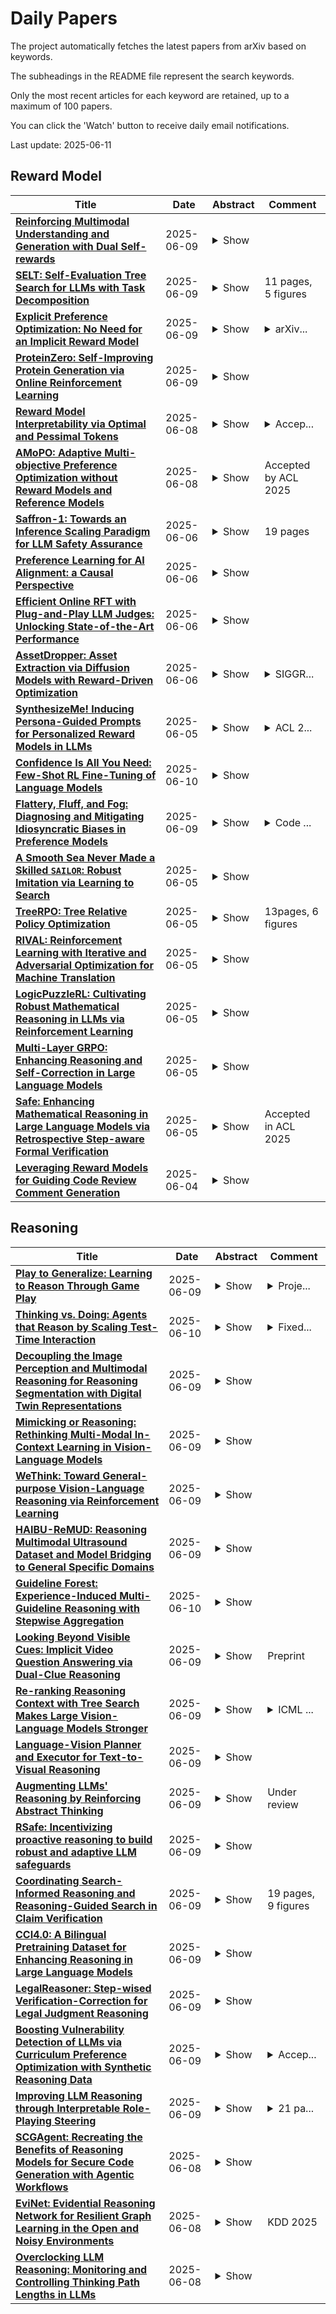 # Daily Papers
The project automatically fetches the latest papers from arXiv based on keywords.

The subheadings in the README file represent the search keywords.

Only the most recent articles for each keyword are retained, up to a maximum of 100 papers.

You can click the 'Watch' button to receive daily email notifications.

Last update: 2025-06-11

## Reward Model
| **Title** | **Date** | **Abstract** | **Comment** |
| --- | --- | --- | --- |
| **[Reinforcing Multimodal Understanding and Generation with Dual Self-rewards](http://arxiv.org/abs/2506.07963v1)** | 2025-06-09 | <details><summary>Show</summary><p>Building upon large language models (LLMs), recent large multimodal models (LMMs) unify cross-model understanding and generation into a single framework. However, LMMs still struggle to achieve accurate image-text alignment, prone to generating text responses contradicting the visual input or failing to follow the text-to-image prompts. Current solutions require external supervision (e.g., human feedback or reward models) and only address unidirectional tasks-either understanding or generation. In this work, based on the observation that understanding and generation are inverse dual tasks, we introduce a self-supervised dual reward mechanism to reinforce the understanding and generation capabilities of LMMs. Specifically, we sample multiple outputs for a given input in one task domain, then reverse the input-output pairs to compute the dual likelihood of the model as self-rewards for optimization. Extensive experimental results on visual understanding and generation benchmarks demonstrate that our method can effectively enhance the performance of the model without any external supervision, especially achieving remarkable improvements in text-to-image tasks.</p></details> |  |
| **[SELT: Self-Evaluation Tree Search for LLMs with Task Decomposition](http://arxiv.org/abs/2506.07557v1)** | 2025-06-09 | <details><summary>Show</summary><p>While Large Language Models (LLMs) have achieved remarkable success in a wide range of applications, their performance often degrades in complex reasoning tasks. In this work, we introduce SELT (Self-Evaluation LLM Tree Search), a novel framework that leverages a modified Monte Carlo Tree Search (MCTS) to enhance LLM reasoning without relying on external reward models. By redefining the Upper Confidence Bound scoring to align with intrinsic self-evaluation capabilities of LLMs and decomposing the inference process into atomic subtasks augmented with semantic clustering at each node, SELT effectively balances exploration and exploitation, reduces redundant reasoning paths, and mitigates hallucination. We validate our approach on challenging benchmarks, including the knowledge-based MMLU and the Tool Learning dataset Seal-Tools, where SELT achieves significant improvements in answer accuracy and reasoning robustness compared to baseline methods. Notably, our framework operates without task-specific fine-tuning, demonstrating strong generalizability across diverse reasoning tasks. Relevant results and code are available at https://github.com/fairyshine/SELT .</p></details> | 11 pages, 5 figures |
| **[Explicit Preference Optimization: No Need for an Implicit Reward Model](http://arxiv.org/abs/2506.07492v1)** | 2025-06-09 | <details><summary>Show</summary><p>The generated responses of large language models (LLMs) are often fine-tuned to human preferences through a process called reinforcement learning from human feedback (RLHF). As RLHF relies on a challenging training sequence, whereby a separate reward model is independently learned and then later applied to LLM policy updates, ongoing research effort has targeted more straightforward alternatives. In this regard, direct preference optimization (DPO) and its many offshoots circumvent the need for a separate reward training step. Instead, through the judicious use of a reparameterization trick that induces an \textit{implicit} reward, DPO and related methods consolidate learning to the minimization of a single loss function. And yet despite demonstrable success in some real-world settings, we prove that DPO-based objectives are nonetheless subject to sub-optimal regularization and counter-intuitive interpolation behaviors, underappreciated artifacts of the reparameterizations upon which they are based. To this end, we introduce an \textit{explicit} preference optimization framework termed EXPO that requires no analogous reparameterization to achieve an implicit reward. Quite differently, we merely posit intuitively-appealing regularization factors from scratch that transparently avoid the potential pitfalls of key DPO variants, provably satisfying regularization desiderata that prior methods do not. Empirical results serve to corroborate our analyses and showcase the efficacy of EXPO.</p></details> | <details><summary>arXiv...</summary><p>arXiv admin note: substantial text overlap with arXiv:2407.09072</p></details> |
| **[ProteinZero: Self-Improving Protein Generation via Online Reinforcement Learning](http://arxiv.org/abs/2506.07459v1)** | 2025-06-09 | <details><summary>Show</summary><p>Protein generative models have shown remarkable promise in protein design but still face limitations in success rate, due to the scarcity of high-quality protein datasets for supervised pretraining. We present ProteinZero, a novel framework that enables scalable, automated, and continuous self-improvement of the inverse folding model through online reinforcement learning. To achieve computationally tractable online feedback, we introduce efficient proxy reward models based on ESM-fold and a novel rapid ddG predictor that significantly accelerates evaluation speed. ProteinZero employs a general RL framework balancing multi-reward maximization, KL-divergence from a reference model, and a novel protein-embedding level diversity regularization that prevents mode collapse while promoting higher sequence diversity. Through extensive experiments, we demonstrate that ProteinZero substantially outperforms existing methods across every key metric in protein design, achieving significant improvements in structural accuracy, designability, thermodynamic stability, and sequence diversity. Most impressively, ProteinZero reduces design failure rates by approximately 36% - 48% compared to widely-used methods like ProteinMPNN, ESM-IF and InstructPLM, consistently achieving success rates exceeding 90% across diverse and complex protein folds. Notably, the entire RL run on CATH-4.3 can be done with a single 8 X GPU node in under 3 days, including reward computation. Our work establishes a new paradigm for protein design where models evolve continuously from their own generated outputs, opening new possibilities for exploring the vast protein design space.</p></details> |  |
| **[Reward Model Interpretability via Optimal and Pessimal Tokens](http://arxiv.org/abs/2506.07326v1)** | 2025-06-08 | <details><summary>Show</summary><p>Reward modeling has emerged as a crucial component in aligning large language models with human values. Significant attention has focused on using reward models as a means for fine-tuning generative models. However, the reward models themselves -- which directly encode human value judgments by turning prompt-response pairs into scalar rewards -- remain relatively understudied. We present a novel approach to reward model interpretability through exhaustive analysis of their responses across their entire vocabulary space. By examining how different reward models score every possible single-token response to value-laden prompts, we uncover several striking findings: (i) substantial heterogeneity between models trained on similar objectives, (ii) systematic asymmetries in how models encode high- vs low-scoring tokens, (iii) significant sensitivity to prompt framing that mirrors human cognitive biases, and (iv) overvaluation of more frequent tokens. We demonstrate these effects across ten recent open-source reward models of varying parameter counts and architectures. Our results challenge assumptions about the interchangeability of reward models, as well as their suitability as proxies of complex and context-dependent human values. We find that these models can encode concerning biases toward certain identity groups, which may emerge as unintended consequences of harmlessness training -- distortions that risk propagating through the downstream large language models now deployed to millions.</p></details> | <details><summary>Accep...</summary><p>Accepted for publication in Proceedings of the 2025 ACM Conference on Fairness, Accountability, and Transparency (FAccT '25), to appear June 2025</p></details> |
| **[AMoPO: Adaptive Multi-objective Preference Optimization without Reward Models and Reference Models](http://arxiv.org/abs/2506.07165v1)** | 2025-06-08 | <details><summary>Show</summary><p>Existing multi-objective preference alignment methods for large language models (LLMs) face limitations: (1) the inability to effectively balance various preference dimensions, and (2) reliance on auxiliary reward/reference models introduces computational complexity. To address these challenges, we propose Adaptive Multi-objective Preference Optimization (AMoPO), a novel framework that achieves dynamic balance across preference dimensions. By introducing the multi-objective optimization paradigm to use the dimension-aware generation metrics as implicit rewards, AMoPO aligns LLMs with diverse preferences without additional reward models or reference models. We introduce an adaptive weight assignment mechanism that models the generation space as a Gaussian distribution, allowing dynamic prioritization of preference dimensions. Empirical results demonstrate that AMoPO outperforms state-of-the-art baselines by 28.5%, and the experiments on 7B, 14B, and 32B models reveal the scaling ability of AMoPO. Moreover, additional analysis of multiple dimensions verifies its adaptability and effectiveness. These findings validate AMoPO's capability to achieve dimension-aware preference alignment, highlighting its superiority. Our codes and datasets are available at https://github.com/Javkonline/AMoPO.</p></details> | Accepted by ACL 2025 |
| **[Saffron-1: Towards an Inference Scaling Paradigm for LLM Safety Assurance](http://arxiv.org/abs/2506.06444v1)** | 2025-06-06 | <details><summary>Show</summary><p>Existing safety assurance research has primarily focused on training-phase alignment to instill safe behaviors into LLMs. However, recent studies have exposed these methods' susceptibility to diverse jailbreak attacks. Concurrently, inference scaling has significantly advanced LLM reasoning capabilities but remains unexplored in the context of safety assurance. Addressing this gap, our work pioneers inference scaling for robust and effective LLM safety against emerging threats. We reveal that conventional inference scaling techniques, despite their success in reasoning tasks, perform poorly in safety contexts, even falling short of basic approaches like Best-of-N Sampling. We attribute this inefficiency to a newly identified challenge, the exploration--efficiency dilemma, arising from the high computational overhead associated with frequent process reward model (PRM) evaluations. To overcome this dilemma, we propose SAFFRON, a novel inference scaling paradigm tailored explicitly for safety assurance. Central to our approach is the introduction of a multifurcation reward model (MRM) that significantly reduces the required number of reward model evaluations. To operationalize this paradigm, we further propose: (i) a partial supervision training objective for MRM, (ii) a conservative exploration constraint to prevent out-of-distribution explorations, and (iii) a Trie-based key--value caching strategy that facilitates cache sharing across sequences during tree search. Extensive experiments validate the effectiveness of our method. Additionally, we publicly release our trained multifurcation reward model (Saffron-1) and the accompanying token-level safety reward dataset (Safety4M) to accelerate future research in LLM safety. Our code, model, and data are publicly available at https://github.com/q-rz/saffron , and our project homepage is at https://q-rz.github.io/p/saffron .</p></details> | 19 pages |
| **[Preference Learning for AI Alignment: a Causal Perspective](http://arxiv.org/abs/2506.05967v1)** | 2025-06-06 | <details><summary>Show</summary><p>Reward modelling from preference data is a crucial step in aligning large language models (LLMs) with human values, requiring robust generalisation to novel prompt-response pairs. In this work, we propose to frame this problem in a causal paradigm, providing the rich toolbox of causality to identify the persistent challenges, such as causal misidentification, preference heterogeneity, and confounding due to user-specific factors. Inheriting from the literature of causal inference, we identify key assumptions necessary for reliable generalisation and contrast them with common data collection practices. We illustrate failure modes of naive reward models and demonstrate how causally-inspired approaches can improve model robustness. Finally, we outline desiderata for future research and practices, advocating targeted interventions to address inherent limitations of observational data.</p></details> |  |
| **[Efficient Online RFT with Plug-and-Play LLM Judges: Unlocking State-of-the-Art Performance](http://arxiv.org/abs/2506.05748v1)** | 2025-06-06 | <details><summary>Show</summary><p>Reward-model training is the cost bottleneck in modern Reinforcement Learning Human Feedback (RLHF) pipelines, often requiring tens of billions of parameters and an offline preference-tuning phase. In the proposed method, a frozen, instruction-tuned 7B LLM is augmented with only a one line JSON rubric and a rank-16 LoRA adapter (affecting just 0.8% of the model's parameters), enabling it to serve as a complete substitute for the previously used heavyweight evaluation models. The plug-and-play judge achieves 96.2% accuracy on RewardBench, outperforming specialized reward networks ranging from 27B to 70B parameters. Additionally, it allows a 7B actor to outperform the top 70B DPO baseline, which scores 61.8%, by achieving 92% exact match accuracy on GSM-8K utilizing online PPO. Thorough ablations indicate that (i) six in context demonstrations deliver the majority of the zero-to-few-shot improvements (+2pp), and (ii) the LoRA effectively addresses the remaining disparity, particularly in the safety and adversarial Chat-Hard segments. The proposed model introduces HH-Rationales, a subset of 10,000 pairs from Anthropic HH-RLHF, to examine interpretability, accompanied by human generated justifications. GPT-4 scoring indicates that our LoRA judge attains approximately = 9/10 in similarity to human explanations, while zero-shot judges score around =5/10. These results indicate that the combination of prompt engineering and tiny LoRA produces a cost effective, transparent, and easily adjustable reward function, removing the offline phase while achieving new state-of-the-art outcomes for both static evaluation and online RLHF.</p></details> |  |
| **[AssetDropper: Asset Extraction via Diffusion Models with Reward-Driven Optimization](http://arxiv.org/abs/2506.07738v1)** | 2025-06-06 | <details><summary>Show</summary><p>Recent research on generative models has primarily focused on creating product-ready visual outputs; however, designers often favor access to standardized asset libraries, a domain that has yet to be significantly enhanced by generative capabilities. Although open-world scenes provide ample raw materials for designers, efficiently extracting high-quality, standardized assets remains a challenge. To address this, we introduce AssetDropper, the first framework designed to extract assets from reference images, providing artists with an open-world asset palette. Our model adeptly extracts a front view of selected subjects from input images, effectively handling complex scenarios such as perspective distortion and subject occlusion. We establish a synthetic dataset of more than 200,000 image-subject pairs and a real-world benchmark with thousands more for evaluation, facilitating the exploration of future research in downstream tasks. Furthermore, to ensure precise asset extraction that aligns well with the image prompts, we employ a pre-trained reward model to fulfill a closed-loop with feedback. We design the reward model to perform an inverse task that pastes the extracted assets back into the reference sources, which assists training with additional consistency and mitigates hallucination. Extensive experiments show that, with the aid of reward-driven optimization, AssetDropper achieves the state-of-the-art results in asset extraction. Project page: AssetDropper.github.io.</p></details> | <details><summary>SIGGR...</summary><p>SIGGRAPH 2025. 11 pages, 12 figures</p></details> |
| **[SynthesizeMe! Inducing Persona-Guided Prompts for Personalized Reward Models in LLMs](http://arxiv.org/abs/2506.05598v1)** | 2025-06-05 | <details><summary>Show</summary><p>Recent calls for pluralistic alignment of Large Language Models (LLMs) encourage adapting models to diverse user preferences. However, most prior work on personalized reward models heavily rely on additional identity information, such as demographic details or a predefined set of preference categories. To this end, we introduce SynthesizeMe, an approach to inducing synthetic user personas from user interactions for personalized reward modeling. SynthesizeMe first generates and verifies reasoning to explain user preferences, then induces synthetic user personas from that reasoning, and finally filters to informative prior user interactions in order to build personalized prompts for a particular user. We show that using SynthesizeMe induced prompts improves personalized LLM-as-a-judge accuracy by 4.4% on Chatbot Arena. Combining SynthesizeMe derived prompts with a reward model achieves top performance on PersonalRewardBench: a new curation of user-stratified interactions with chatbots collected from 854 users of Chatbot Arena and PRISM.</p></details> | <details><summary>ACL 2...</summary><p>ACL 2025 Main Conference</p></details> |
| **[Confidence Is All You Need: Few-Shot RL Fine-Tuning of Language Models](http://arxiv.org/abs/2506.06395v2)** | 2025-06-10 | <details><summary>Show</summary><p>Large language models (LLMs) excel at reasoning, yet post-training remains critical for aligning their behavior with task goals. Existing reinforcement learning (RL) methods often depend on costly human annotations or external reward models. We propose Reinforcement Learning via Self-Confidence (RLSC), which uses the model's own confidence as reward signals-eliminating the need for labels, preference models, or reward engineering. Applied to Qwen2.5-Math-7B with only 16 samples per question and 10 or 20 training steps, RLSC improves accuracy by +13.4% on AIME2024, +21.2% on MATH500, +21.7% on Minerva Math, +20.8% on Olympiadbench, and +9.7% on AMC23. RLSC provides a simple, scalable post-training method for inference models, requiring only a small number of samples and unlabelled supervision.</p></details> |  |
| **[Flattery, Fluff, and Fog: Diagnosing and Mitigating Idiosyncratic Biases in Preference Models](http://arxiv.org/abs/2506.05339v2)** | 2025-06-09 | <details><summary>Show</summary><p>Language models serve as proxies for human preference judgements in alignment and evaluation, yet they exhibit systematic miscalibration, prioritizing superficial patterns over substantive qualities. This bias manifests as overreliance on features like length, structure, and style, leading to issues like reward hacking and unreliable evaluations. Evidence suggests these biases originate in artifacts in human training data. In this work, we systematically investigate the relationship between training data biases and preference model miscalibration across five idiosyncratic features of language model generations: length, structure, jargon, sycophancy and vagueness. Using controlled counterfactual pairs, we first quantify the extent to which preference models favor responses with magnified biases (skew), finding this preference occurs in >60% of instances, and model preferences show high miscalibration (~40%) compared to human preferences. Notably, bias features only show mild negative correlations to human preference labels (mean r_human = -0.12) but show moderately strong positive correlations with labels from a strong reward model (mean r_model = +0.36), suggesting that models may overrely on spurious cues. To mitigate these issues, we propose a simple post-training method based on counterfactual data augmentation (CDA) using synthesized contrastive examples. Finetuning models with CDA reduces average miscalibration from 39.4% to 32.5% and average absolute skew difference from 20.5% to 10.0%, while maintaining overall RewardBench performance, showing that targeted debiasing is effective for building reliable preference models.</p></details> | <details><summary>Code ...</summary><p>Code and data available at https://github.com/anirudhb123/preference-model-biases</p></details> |
| **[A Smooth Sea Never Made a Skilled $\texttt{SAILOR}$: Robust Imitation via Learning to Search](http://arxiv.org/abs/2506.05294v1)** | 2025-06-05 | <details><summary>Show</summary><p>The fundamental limitation of the behavioral cloning (BC) approach to imitation learning is that it only teaches an agent what the expert did at states the expert visited. This means that when a BC agent makes a mistake which takes them out of the support of the demonstrations, they often don't know how to recover from it. In this sense, BC is akin to giving the agent the fish -- giving them dense supervision across a narrow set of states -- rather than teaching them to fish: to be able to reason independently about achieving the expert's outcome even when faced with unseen situations at test-time. In response, we explore learning to search (L2S) from expert demonstrations, i.e. learning the components required to, at test time, plan to match expert outcomes, even after making a mistake. These include (1) a world model and (2) a reward model. We carefully ablate the set of algorithmic and design decisions required to combine these and other components for stable and sample/interaction-efficient learning of recovery behavior without additional human corrections. Across a dozen visual manipulation tasks from three benchmarks, our approach $\texttt{SAILOR}$ consistently out-performs state-of-the-art Diffusion Policies trained via BC on the same data. Furthermore, scaling up the amount of demonstrations used for BC by 5-10$\times$ still leaves a performance gap. We find that $\texttt{SAILOR}$ can identify nuanced failures and is robust to reward hacking. Our code is available at https://github.com/arnavkj1995/SAILOR .</p></details> |  |
| **[TreeRPO: Tree Relative Policy Optimization](http://arxiv.org/abs/2506.05183v1)** | 2025-06-05 | <details><summary>Show</summary><p>Large Language Models (LLMs) have shown remarkable reasoning capabilities through Reinforcement Learning with Verifiable Rewards (RLVR) methods. However, a key limitation of existing approaches is that rewards defined at the full trajectory level provide insufficient guidance for optimizing the intermediate steps of a reasoning process. To address this, we introduce \textbf{\name}, a novel method that estimates the mathematical expectations of rewards at various reasoning steps using tree sampling. Unlike prior methods that rely on a separate step reward model, \name directly estimates these rewards through this sampling process. Building on the group-relative reward training mechanism of GRPO, \name innovatively computes rewards based on step-level groups generated during tree sampling. This advancement allows \name to produce fine-grained and dense reward signals, significantly enhancing the learning process and overall performance of LLMs. Experimental results demonstrate that our \name algorithm substantially improves the average Pass@1 accuracy of Qwen-2.5-Math on test benchmarks, increasing it from 19.0\% to 35.5\%. Furthermore, \name significantly outperforms GRPO by 2.9\% in performance while simultaneously reducing the average response length by 18.1\%, showcasing its effectiveness and efficiency. Our code will be available at \href{https://github.com/yangzhch6/TreeRPO}{https://github.com/yangzhch6/TreeRPO}.</p></details> | 13pages, 6 figures |
| **[RIVAL: Reinforcement Learning with Iterative and Adversarial Optimization for Machine Translation](http://arxiv.org/abs/2506.05070v1)** | 2025-06-05 | <details><summary>Show</summary><p>Large language models (LLMs) possess strong multilingual capabilities, and combining Reinforcement Learning from Human Feedback (RLHF) with translation tasks has shown great potential. However, we observe that this paradigm performs unexpectedly poorly when applied to colloquial subtitle translation tasks. In this work, we investigate this issue and find that the offline reward model (RM) gradually diverges from the online LLM due to distributional shift, ultimately leading to undesirable training outcomes. To address this, we propose RIVAL, an adversarial training framework that formulates the process as a min-max game between the RM and the LLM. RIVAL iteratively updates the both models, with the RM trained to distinguish strong from weak translations (qualitative preference reward), and the LLM trained to enhance its translation for closing this gap. To stabilize training and improve generalizability, we also incorporate quantitative preference reward (e.g., BLEU) into the RM, enabling reference-free quality modeling aligned with human evaluation. Through extensive experiments, we demonstrate that the proposed adversarial training framework significantly improves upon translation baselines.</p></details> |  |
| **[LogicPuzzleRL: Cultivating Robust Mathematical Reasoning in LLMs via Reinforcement Learning](http://arxiv.org/abs/2506.04821v1)** | 2025-06-05 | <details><summary>Show</summary><p>Large language models (LLMs) excel at many supervised tasks but often struggle with structured reasoning in unfamiliar settings. This discrepancy suggests that standard fine-tuning pipelines may instill narrow, domain-specific heuristics rather than fostering general-purpose thinking strategies. In this work, we propose a "play to learn" framework that fine-tunes LLMs through reinforcement learning on a suite of seven custom logic puzzles, each designed to cultivate distinct reasoning skills such as constraint propagation, spatial consistency, and symbolic deduction. Using a reinforcement learning setup with verifiable rewards, models receive binary feedback based on puzzle correctness, encouraging iterative, hypothesis-driven problem solving. We demonstrate that this training approach significantly improves out-of-distribution performance on a range of mathematical benchmarks, especially for mid-difficulty problems that require multi-step reasoning. Analyses across problem categories and difficulty levels reveal that puzzle training promotes transferable reasoning routines, strengthening algebraic manipulation, geometric inference, and combinatorial logic, while offering limited gains on rote or highly specialized tasks. These findings show that reinforcement learning over logic puzzles reshapes the internal reasoning of LLMs, enabling more robust and compositional generalization without relying on task-specific symbolic tools.</p></details> |  |
| **[Multi-Layer GRPO: Enhancing Reasoning and Self-Correction in Large Language Models](http://arxiv.org/abs/2506.04746v1)** | 2025-06-05 | <details><summary>Show</summary><p>The Group Relative Policy Optimization (GRPO) algorithm has demonstrated considerable success in enhancing the reasoning capabilities of large language models (LLMs), as evidenced by DeepSeek-R1. However, the absence of intermediate supervision in GRPO frequently leads to inefficient exploration dynamics. A single error in a complex reasoning chain can invalidate the entire solution, resulting in abrupt reward vanishing and compromising training stability.To address these challenges, we propose MGRPO (Multi-layer GRPO). MGRPO operates in two layers: the first layer employs standard GRPO to generate an initial response. This response, along with the original query, is then fed into a second-layer GRPO process. This second layer is specifically trained to identify and correct errors in the initial response, effectively creating a self-correction loop. This mechanism provides implicit process-level supervision by rewarding successful error correction, without requiring an explicit, densely-annotated reward model. Experimental results on several mathematical reasoning benchmarks demonstrate that MGRPO significantly outperforms standard GRPO, achieving superior performance by fostering both reasoning and self-correction abilities.</p></details> |  |
| **[Safe: Enhancing Mathematical Reasoning in Large Language Models via Retrospective Step-aware Formal Verification](http://arxiv.org/abs/2506.04592v1)** | 2025-06-05 | <details><summary>Show</summary><p>Chain-of-Thought (CoT) prompting has become the de facto method to elicit reasoning capabilities from large language models (LLMs). However, to mitigate hallucinations in CoT that are notoriously difficult to detect, current methods such as process reward models (PRMs) or self-consistency operate as opaque boxes and do not provide checkable evidence for their judgments, possibly limiting their effectiveness. To address this issue, we draw inspiration from the idea that "the gold standard for supporting a mathematical claim is to provide a proof". We propose a retrospective, step-aware formal verification framework $Safe$. Rather than assigning arbitrary scores, we strive to articulate mathematical claims in formal mathematical language Lean 4 at each reasoning step and provide formal proofs to identify hallucinations. We evaluate our framework $Safe$ across multiple language models and various mathematical datasets, demonstrating a significant performance improvement while offering interpretable and verifiable evidence. We also propose $FormalStep$ as a benchmark for step correctness theorem proving with $30,809$ formal statements. To the best of our knowledge, our work represents the first endeavor to utilize formal mathematical language Lean 4 for verifying natural language content generated by LLMs, aligning with the reason why formal mathematical languages were created in the first place: to provide a robust foundation for hallucination-prone human-written proofs.</p></details> | Accepted in ACL 2025 |
| **[Leveraging Reward Models for Guiding Code Review Comment Generation](http://arxiv.org/abs/2506.04464v1)** | 2025-06-04 | <details><summary>Show</summary><p>Code review is a crucial component of modern software development, involving the evaluation of code quality, providing feedback on potential issues, and refining the code to address identified problems. Despite these benefits, code review can be rather time consuming, and influenced by subjectivity and human factors. For these reasons, techniques to (partially) automate the code review process have been proposed in the literature. Among those, the ones exploiting deep learning (DL) are able to tackle the generative aspect of code review, by commenting on a given code as a human reviewer would do (i.e., comment generation task) or by automatically implementing code changes required to address a reviewer's comment (i.e., code refinement task). In this paper, we introduce CoRAL, a deep learning framework automating review comment generation by exploiting reinforcement learning with a reward mechanism considering both the semantics of the generated comments as well as their usefulness as input for other models automating the code refinement task. The core idea is that if the DL model generates comments that are semantically similar to the expected ones or can be successfully implemented by a second model specialized in code refinement, these comments are likely to be meaningful and useful, thus deserving a high reward in the reinforcement learning framework. We present both quantitative and qualitative comparisons between the comments generated by CoRAL and those produced by the latest baseline techniques, highlighting the effectiveness and superiority of our approach.</p></details> |  |

## Reasoning
| **Title** | **Date** | **Abstract** | **Comment** |
| --- | --- | --- | --- |
| **[Play to Generalize: Learning to Reason Through Game Play](http://arxiv.org/abs/2506.08011v1)** | 2025-06-09 | <details><summary>Show</summary><p>Developing generalizable reasoning capabilities in multimodal large language models (MLLMs) remains challenging. Motivated by cognitive science literature suggesting that gameplay promotes transferable cognitive skills, we propose a novel post-training paradigm, Visual Game Learning, or ViGaL, where MLLMs develop out-of-domain generalization of multimodal reasoning through playing arcade-like games. Specifically, we show that post-training a 7B-parameter MLLM via reinforcement learning (RL) on simple arcade-like games, e.g. Snake, significantly enhances its downstream performance on multimodal math benchmarks like MathVista, and on multi-discipline questions like MMMU, without seeing any worked solutions, equations, or diagrams during RL, suggesting the capture of transferable reasoning skills. Remarkably, our model outperforms specialist models tuned on multimodal reasoning data in multimodal reasoning benchmarks, while preserving the base model's performance on general visual benchmarks, a challenge where specialist models often fall short. Our findings suggest a new post-training paradigm: synthetic, rule-based games can serve as controllable and scalable pre-text tasks that unlock generalizable multimodal reasoning abilities in MLLMs.</p></details> | <details><summary>Proje...</summary><p>Project Page: https://yunfeixie233.github.io/ViGaL/</p></details> |
| **[Thinking vs. Doing: Agents that Reason by Scaling Test-Time Interaction](http://arxiv.org/abs/2506.07976v2)** | 2025-06-10 | <details><summary>Show</summary><p>The current paradigm of test-time scaling relies on generating long reasoning traces ("thinking" more) before producing a response. In agent problems that require interaction, this can be done by generating thinking traces before acting in the world. However, this process does not allow agents to acquire new information from the environment or adapt their behavior over time. In this work, we propose to scale test-time interaction, an untapped dimension of test-time scaling that increases the agent's interaction horizon to enable running rich behaviors such as exploration, backtracking, and dynamic re-planning within a single rollout. To demonstrate the promise of this scaling dimension, we study the domain of web agents. We first show that even prompting-based interaction scaling without any training can improve task success on web benchmarks non-trivially. Building on this, we introduce TTI (Test-Time Interaction), a curriculum-based online reinforcement learning (RL) approach that trains agents by adaptively adjusting their rollout lengths. Using a Gemma 3 12B model, TTI produces state-of-the-art open-source, open-data web agents on WebVoyager and WebArena benchmarks. We further show that TTI enables agents to balance exploration and exploitation adaptively. Our results establish interaction scaling as a powerful, complementary axis to scaling per-step compute, offering new avenues for training adaptive agents.</p></details> | <details><summary>Fixed...</summary><p>Fixed typo in Figure 6 and Conclusion</p></details> |
| **[Decoupling the Image Perception and Multimodal Reasoning for Reasoning Segmentation with Digital Twin Representations](http://arxiv.org/abs/2506.07943v1)** | 2025-06-09 | <details><summary>Show</summary><p>Reasoning Segmentation (RS) is a multimodal vision-text task that requires segmenting objects based on implicit text queries, demanding both precise visual perception and vision-text reasoning capabilities. Current RS approaches rely on fine-tuning vision-language models (VLMs) for both perception and reasoning, but their tokenization of images fundamentally disrupts continuous spatial relationships between objects. We introduce DTwinSeger, a novel RS approach that leverages Digital Twin (DT) representation as an intermediate layer to decouple perception from reasoning. Innovatively, DTwinSeger reformulates RS as a two-stage process, where the first transforms the image into a structured DT representation that preserves spatial relationships and semantic properties and then employs a Large Language Model (LLM) to perform explicit reasoning over this representation to identify target objects. We propose a supervised fine-tuning method specifically for LLM with DT representation, together with a corresponding fine-tuning dataset Seg-DT, to enhance the LLM's reasoning capabilities with DT representations. Experiments show that our method can achieve state-of-the-art performance on two image RS benchmarks and three image referring segmentation benchmarks. It yields that DT representation functions as an effective bridge between vision and text, enabling complex multimodal reasoning tasks to be accomplished solely with an LLM.</p></details> |  |
| **[Mimicking or Reasoning: Rethinking Multi-Modal In-Context Learning in Vision-Language Models](http://arxiv.org/abs/2506.07936v1)** | 2025-06-09 | <details><summary>Show</summary><p>Vision-language models (VLMs) are widely assumed to exhibit in-context learning (ICL), a property similar to that of their language-only counterparts. While recent work suggests VLMs can perform multimodal ICL (MM-ICL), studies show they often rely on shallow heuristics -- such as copying or majority voting -- rather than true task understanding. We revisit this assumption by evaluating VLMs under distribution shifts, where support examples come from a dataset different from the query. Surprisingly, performance often degrades with more demonstrations, and models tend to copy answers rather than learn from them. To investigate further, we propose a new MM-ICL with Reasoning pipeline that augments each demonstration with a generated rationale alongside the answer. We conduct extensive and comprehensive experiments on both perception- and reasoning-required datasets with open-source VLMs ranging from 3B to 72B and proprietary models such as Gemini 2.0. We conduct controlled studies varying shot count, retrieval method, rationale quality, and distribution. Our results show limited performance sensitivity across these factors, suggesting that current VLMs do not effectively utilize demonstration-level information as intended in MM-ICL.</p></details> |  |
| **[WeThink: Toward General-purpose Vision-Language Reasoning via Reinforcement Learning](http://arxiv.org/abs/2506.07905v1)** | 2025-06-09 | <details><summary>Show</summary><p>Building on the success of text-based reasoning models like DeepSeek-R1, extending these capabilities to multimodal reasoning holds great promise. While recent works have attempted to adapt DeepSeek-R1-style reinforcement learning (RL) training paradigms to multimodal large language models (MLLM), focusing on domain-specific tasks like math and visual perception, a critical question remains: How can we achieve the general-purpose visual-language reasoning through RL? To address this challenge, we make three key efforts: (1) A novel Scalable Multimodal QA Synthesis pipeline that autonomously generates context-aware, reasoning-centric question-answer (QA) pairs directly from the given images. (2) The open-source WeThink dataset containing over 120K multimodal QA pairs with annotated reasoning paths, curated from 18 diverse dataset sources and covering various question domains. (3) A comprehensive exploration of RL on our dataset, incorporating a hybrid reward mechanism that combines rule-based verification with model-based assessment to optimize RL training efficiency across various task domains. Across 14 diverse MLLM benchmarks, we demonstrate that our WeThink dataset significantly enhances performance, from mathematical reasoning to diverse general multimodal tasks. Moreover, we show that our automated data pipeline can continuously increase data diversity to further improve model performance.</p></details> |  |
| **[HAIBU-ReMUD: Reasoning Multimodal Ultrasound Dataset and Model Bridging to General Specific Domains](http://arxiv.org/abs/2506.07837v1)** | 2025-06-09 | <details><summary>Show</summary><p>Multimodal large language models (MLLMs) have shown great potential in general domains but perform poorly in some specific domains due to a lack of domain-specific data, such as image-text data or vedio-text data. In some specific domains, there is abundant graphic and textual data scattered around, but lacks standardized arrangement. In the field of medical ultrasound, there are ultrasonic diagnostic books, ultrasonic clinical guidelines, ultrasonic diagnostic reports, and so on. However, these ultrasonic materials are often saved in the forms of PDF, images, etc., and cannot be directly used for the training of MLLMs. This paper proposes a novel image-text reasoning supervised fine-tuning data generation pipeline to create specific domain quadruplets (image, question, thinking trace, and answer) from domain-specific materials. A medical ultrasound domain dataset ReMUD is established, containing over 45,000 reasoning and non-reasoning supervised fine-tuning Question Answering (QA) and Visual Question Answering (VQA) data. The ReMUD-7B model, fine-tuned on Qwen2.5-VL-7B-Instruct, outperforms general-domain MLLMs in medical ultrasound field. To facilitate research, the ReMUD dataset, data generation codebase, and ReMUD-7B parameters will be released at https://github.com/ShiDaizi/ReMUD, addressing the data shortage issue in specific domain MLLMs.</p></details> |  |
| **[Guideline Forest: Experience-Induced Multi-Guideline Reasoning with Stepwise Aggregation](http://arxiv.org/abs/2506.07820v2)** | 2025-06-10 | <details><summary>Show</summary><p>Human reasoning is flexible, adaptive, and grounded in prior experience-qualities that large language models (LLMs) still struggle to emulate. Existing methods either explore diverse reasoning paths at inference time or search for optimal workflows through expensive operations, but both fall short in leveraging multiple reusable strategies in a structured, efficient manner. We propose Guideline Forest, a framework that enhances LLMs reasoning by inducing structured reasoning strategies-called guidelines-from verified examples and executing them via step-wise aggregation. Unlike test-time search or single-path distillation, our method draws on verified reasoning experiences by inducing reusable guidelines and expanding each into diverse variants. Much like human reasoning, these variants reflect alternative thought patterns, are executed in parallel, refined via self-correction, and aggregated step by step-enabling the model to adaptively resolve uncertainty and synthesize robust solutions.We evaluate Guideline Forest on four benchmarks-GSM8K, MATH-500, MBPP, and HumanEval-spanning mathematical and programmatic reasoning. Guideline Forest consistently outperforms strong baselines, including CoT, ReAct, ToT, FoT, and AFlow. Ablation studies further highlight the effectiveness of multi-path reasoning and stepwise aggregation, underscoring the Guideline Forest's adaptability and generalization potential.</p></details> |  |
| **[Looking Beyond Visible Cues: Implicit Video Question Answering via Dual-Clue Reasoning](http://arxiv.org/abs/2506.07811v1)** | 2025-06-09 | <details><summary>Show</summary><p>Video Question Answering (VideoQA) aims to answer natural language questions based on the given video, with prior work primarily focusing on identifying the duration of relevant segments, referred to as explicit visual evidence. However, explicit visual evidence is not always directly available, particularly when questions target symbolic meanings or deeper intentions, leading to significant performance degradation. To fill this gap, we introduce a novel task and dataset, $\textbf{I}$mplicit $\textbf{V}$ideo $\textbf{Q}$uestion $\textbf{A}$nswering (I-VQA), which focuses on answering questions in scenarios where explicit visual evidence is inaccessible. Given an implicit question and its corresponding video, I-VQA requires answering based on the contextual visual cues present within the video. To tackle I-VQA, we propose a novel reasoning framework, IRM (Implicit Reasoning Model), incorporating dual-stream modeling of contextual actions and intent clues as implicit reasoning chains. IRM comprises the Action-Intent Module (AIM) and the Visual Enhancement Module (VEM). AIM deduces and preserves question-related dual clues by generating clue candidates and performing relation deduction. VEM enhances contextual visual representation by leveraging key contextual clues. Extensive experiments validate the effectiveness of our IRM in I-VQA tasks, outperforming GPT-4o, OpenAI-o3, and fine-tuned VideoChat2 by $0.76\%$, $1.37\%$, and $4.87\%$, respectively. Additionally, IRM performs SOTA on similar implicit advertisement understanding and future prediction in traffic-VQA. Datasets and codes are available for double-blind review in anonymous repo: https://github.com/tychen-SJTU/Implicit-VideoQA.</p></details> | Preprint |
| **[Re-ranking Reasoning Context with Tree Search Makes Large Vision-Language Models Stronger](http://arxiv.org/abs/2506.07785v1)** | 2025-06-09 | <details><summary>Show</summary><p>Recent advancements in Large Vision Language Models (LVLMs) have significantly improved performance in Visual Question Answering (VQA) tasks through multimodal Retrieval-Augmented Generation (RAG). However, existing methods still face challenges, such as the scarcity of knowledge with reasoning examples and erratic responses from retrieved knowledge. To address these issues, in this study, we propose a multimodal RAG framework, termed RCTS, which enhances LVLMs by constructing a Reasoning Context-enriched knowledge base and a Tree Search re-ranking method. Specifically, we introduce a self-consistent evaluation mechanism to enrich the knowledge base with intrinsic reasoning patterns. We further propose a Monte Carlo Tree Search with Heuristic Rewards (MCTS-HR) to prioritize the most relevant examples. This ensures that LVLMs can leverage high-quality contextual reasoning for better and more consistent responses. Extensive experiments demonstrate that our framework achieves state-of-the-art performance on multiple VQA datasets, significantly outperforming In-Context Learning (ICL) and Vanilla-RAG methods. It highlights the effectiveness of our knowledge base and re-ranking method in improving LVLMs. Our code is available at https://github.com/yannqi/RCTS-RAG.</p></details> | <details><summary>ICML ...</summary><p>ICML 2025 Spotlight. 22 pages, 16 figures</p></details> |
| **[Language-Vision Planner and Executor for Text-to-Visual Reasoning](http://arxiv.org/abs/2506.07778v1)** | 2025-06-09 | <details><summary>Show</summary><p>The advancement in large language models (LLMs) and large vision models has fueled the rapid progress in multi-modal visual-text reasoning capabilities. However, existing vision-language models (VLMs) to date suffer from generalization performance. Inspired by recent development in LLMs for visual reasoning, this paper presents VLAgent, an AI system that can create a step-by-step visual reasoning plan with an easy-to-understand script and execute each step of the plan in real time by integrating planning script with execution verifications via an automated process supported by VLAgent. In the task planning phase, VLAgent fine-tunes an LLM through in-context learning to generate a step-by-step planner for each user-submitted text-visual reasoning task. During the plan execution phase, VLAgent progressively refines the composition of neuro-symbolic executable modules to generate high-confidence reasoning results. VLAgent has three unique design characteristics: First, we improve the quality of plan generation through in-context learning, improving logic reasoning by reducing erroneous logic steps, incorrect programs, and LLM hallucinations. Second, we design a syntax-semantics parser to identify and correct additional logic errors of the LLM-generated planning script prior to launching the plan executor. Finally, we employ the ensemble method to improve the generalization performance of our step-executor. Extensive experiments with four visual reasoning benchmarks (GQA, MME, NLVR2, VQAv2) show that VLAgent achieves significant performance enhancement for multimodal text-visual reasoning applications, compared to the exiting representative VLMs and LLM based visual composition approaches like ViperGPT and VisProg, thanks to the novel optimization modules of VLAgent back-engine (SS-Parser, Plan Repairer, Output Verifiers). Code and data will be made available upon paper acceptance.</p></details> |  |
| **[Augmenting LLMs' Reasoning by Reinforcing Abstract Thinking](http://arxiv.org/abs/2506.07751v1)** | 2025-06-09 | <details><summary>Show</summary><p>Recent studies have shown that large language models (LLMs), especially smaller ones, often lack robustness in their reasoning. I.e., they tend to experience performance drops when faced with distribution shifts, such as changes to numerical or nominal variables, or insertions of distracting clauses. A possible strategy to address this involves generating synthetic data to further "instantiate" reasoning problems on potential variations. In contrast, our approach focuses on "abstracting" reasoning problems. This not only helps counteract distribution shifts but also facilitates the connection to symbolic tools for deriving solutions. We find that this abstraction process is better acquired through reinforcement learning (RL) than just supervised fine-tuning, which often fails to produce faithful abstractions. Our method, AbstraL -- which promotes abstract reasoning in LLMs using RL on granular abstraction data -- significantly mitigates performance degradation on recent GSM perturbation benchmarks.</p></details> | Under review |
| **[RSafe: Incentivizing proactive reasoning to build robust and adaptive LLM safeguards](http://arxiv.org/abs/2506.07736v1)** | 2025-06-09 | <details><summary>Show</summary><p>Large Language Models (LLMs) continue to exhibit vulnerabilities despite deliberate safety alignment efforts, posing significant risks to users and society. To safeguard against the risk of policy-violating content, system-level moderation via external guard models-designed to monitor LLM inputs and outputs and block potentially harmful content-has emerged as a prevalent mitigation strategy. Existing approaches of training guard models rely heavily on extensive human curated datasets and struggle with out-of-distribution threats, such as emerging harmful categories or jailbreak attacks. To address these limitations, we propose RSafe, an adaptive reasoning-based safeguard that conducts guided safety reasoning to provide robust protection within the scope of specified safety policies. RSafe operates in two stages: 1) guided reasoning, where it analyzes safety risks of input content through policy-guided step-by-step reasoning, and 2) reinforced alignment, where rule-based RL optimizes its reasoning paths to align with accurate safety prediction. This two-stage training paradigm enables RSafe to internalize safety principles to generalize safety protection capability over unseen or adversarial safety violation scenarios. During inference, RSafe accepts user-specified safety policies to provide enhanced safeguards tailored to specific safety requirements.</p></details> |  |
| **[Coordinating Search-Informed Reasoning and Reasoning-Guided Search in Claim Verification](http://arxiv.org/abs/2506.07528v1)** | 2025-06-09 | <details><summary>Show</summary><p>Multi-hop claim verification is inherently challenging, requiring multi-step reasoning to construct verification chains while iteratively searching for information to uncover hidden bridging facts. This process is fundamentally interleaved, as effective reasoning relies on dynamically retrieved evidence, while effective search demands reasoning to refine queries based on partial information. To achieve this, we propose Hierarchical Agent Reasoning and Information Search (HARIS), explicitly modeling the coordinated process of reasoning-driven searching and search-informed reasoning. HARIS consists of a high-level reasoning agent that focuses on constructing the main verification chain, generating factual questions when more information is needed, and a low-level search agent that iteratively retrieves more information, refining its search based on intermediate findings. This design allows each agent to specialize in its respective task, enhancing verification accuracy and interpretability. HARIS is trained using reinforcement learning with outcome-based rewards. Experimental results on the EX-FEVER and HOVER benchmarks demonstrate that HARIS achieves strong performance, greatly advancing multi-hop claim verification.</p></details> | 19 pages, 9 figures |
| **[CCI4.0: A Bilingual Pretraining Dataset for Enhancing Reasoning in Large Language Models](http://arxiv.org/abs/2506.07463v1)** | 2025-06-09 | <details><summary>Show</summary><p>We introduce CCI4.0, a large-scale bilingual pre-training dataset engineered for superior data quality and diverse human-like reasoning trajectory. CCI4.0 occupies roughly $35$ TB of disk space and comprises two sub-datasets: CCI4.0-M2-Base and CCI4.0-M2-CoT. CCI4.0-M2-Base combines a $5.2$ TB carefully curated Chinese web corpus, a $22.5$ TB English subset from Nemotron-CC, and diverse sources from math, wiki, arxiv, and code. Although these data are mostly sourced from well-processed datasets, the quality standards of various domains are dynamic and require extensive expert experience and labor to process. So, we propose a novel pipeline justifying data quality mainly based on models through two-stage deduplication, multiclassifier quality scoring, and domain-aware fluency filtering. We extract $4.5$ billion pieces of CoT(Chain-of-Thought) templates, named CCI4.0-M2-CoT. Differing from the distillation of CoT from larger models, our proposed staged CoT extraction exemplifies diverse reasoning patterns and significantly decreases the possibility of hallucination. Empirical evaluations demonstrate that LLMs pre-trained in CCI4.0 benefit from cleaner, more reliable training signals, yielding consistent improvements in downstream tasks, especially in math and code reflection tasks. Our results underscore the critical role of rigorous data curation and human thinking templates in advancing LLM performance, shedding some light on automatically processing pretraining corpora.</p></details> |  |
| **[LegalReasoner: Step-wised Verification-Correction for Legal Judgment Reasoning](http://arxiv.org/abs/2506.07443v1)** | 2025-06-09 | <details><summary>Show</summary><p>Legal judgment prediction (LJP) aims to function as a judge by making final rulings based on case claims and facts, which plays a vital role in the judicial domain for supporting court decision-making and improving judicial efficiency. However, existing methods often struggle with logical errors when conducting complex legal reasoning. We propose LegalReasoner, which enhances LJP reliability through step-wise verification and correction of the reasoning process. Specifically, it first identifies dispute points to decompose complex cases, and then conducts step-wise reasoning while employing a process verifier to validate each step's logic from correctness, progressiveness, and potential perspectives. When errors are detected, expert-designed attribution and resolution strategies are applied for correction. To fine-tune LegalReasoner, we release the LegalHK dataset, containing 58,130 Hong Kong court cases with detailed annotations of dispute points, step-by-step reasoning chains, and process verification labels. Experiments demonstrate that LegalReasoner significantly improves concordance with court decisions from 72.37 to 80.27 on LLAMA-3.1-70B. The data is available at https://huggingface.co/datasets/weijiezz/LegalHK.</p></details> |  |
| **[Boosting Vulnerability Detection of LLMs via Curriculum Preference Optimization with Synthetic Reasoning Data](http://arxiv.org/abs/2506.07390v1)** | 2025-06-09 | <details><summary>Show</summary><p>Large language models (LLMs) demonstrate considerable proficiency in numerous coding-related tasks; however, their capabilities in detecting software vulnerabilities remain limited. This limitation primarily stems from two factors: (1) the absence of reasoning data related to vulnerabilities, which hinders the models' ability to capture underlying vulnerability patterns; and (2) their focus on learning semantic representations rather than the reason behind them, thus failing to recognize semantically similar vulnerability samples. Furthermore, the development of LLMs specialized in vulnerability detection is challenging, particularly in environments characterized by the scarcity of high-quality datasets. In this paper, we propose a novel framework ReVD that excels at mining vulnerability patterns through reasoning data synthesizing and vulnerability-specific preference optimization. Specifically, we construct forward and backward reasoning processes for vulnerability and corresponding fixed code, ensuring the synthesis of high-quality reasoning data. Moreover, we design the triplet supervised fine-tuning followed by curriculum online preference optimization for enabling ReVD to better understand vulnerability patterns. The extensive experiments conducted on PrimeVul and SVEN datasets demonstrate that ReVD sets new state-of-the-art for LLM-based software vulnerability detection, e.g., 12.24\%-22.77\% improvement in the accuracy. The source code and data are available at https://github.com/Xin-Cheng-Wen/PO4Vul.</p></details> | <details><summary>Accep...</summary><p>Accepted by ACL 2025 Findings</p></details> |
| **[Improving LLM Reasoning through Interpretable Role-Playing Steering](http://arxiv.org/abs/2506.07335v1)** | 2025-06-09 | <details><summary>Show</summary><p>Role-playing has emerged as an effective technique for enhancing the reasoning capabilities of large language models (LLMs). However, existing methods primarily rely on prompt engineering, which often lacks stability and interpretability. In this paper, we introduce Sparse Autoencoder Role-Playing Steering (SRPS), a novel framework that identifies and manipulates internal model features associated with role-playing behavior. Our approach extracts latent representations from role-play prompts, selects the most relevant features based on activation patterns, and constructs a steering vector that can be injected into the model's residual stream with controllable intensity. Our method enables fine-grained control over role-specific behavior and offers insights into how role information influences internal model activations. Extensive experiments across various reasoning benchmarks and model sizes demonstrate consistent performance gains. Notably, in the zero-shot chain-of-thought (CoT) setting, the accuracy of Llama3.1-8B on CSQA improves from 31.86% to 39.80%, while Gemma2-9B on SVAMP increases from 37.50% to 45.10%. These results highlight the potential of SRPS to enhance reasoning ability in LLMs, providing better interpretability and stability compared to traditional prompt-based role-playing.</p></details> | <details><summary>21 pa...</summary><p>21 pages, 8 figures, 8 tables</p></details> |
| **[SCGAgent: Recreating the Benefits of Reasoning Models for Secure Code Generation with Agentic Workflows](http://arxiv.org/abs/2506.07313v1)** | 2025-06-08 | <details><summary>Show</summary><p>Large language models (LLMs) have seen widespread success in code generation tasks for different scenarios, both everyday and professional. However current LLMs, despite producing functional code, do not prioritize security and may generate code with exploitable vulnerabilities. In this work, we propose techniques for generating code that is more likely to be secure and introduce SCGAgent, a proactive secure coding agent that implements our techniques. We use security coding guidelines that articulate safe programming practices, combined with LLM-generated unit tests to preserve functional correctness. In our evaluation, we find that SCGAgent is able to preserve nearly 98% of the functionality of the base Sonnet-3.7 LLM while achieving an approximately 25% improvement in security. Moreover, SCGAgent is able to match or best the performance of sophisticated reasoning LLMs using a non-reasoning model and an agentic workflow.</p></details> |  |
| **[EviNet: Evidential Reasoning Network for Resilient Graph Learning in the Open and Noisy Environments](http://arxiv.org/abs/2506.07288v1)** | 2025-06-08 | <details><summary>Show</summary><p>Graph learning has been crucial to many real-world tasks, but they are often studied with a closed-world assumption, with all possible labels of data known a priori. To enable effective graph learning in an open and noisy environment, it is critical to inform the model users when the model makes a wrong prediction to in-distribution data of a known class, i.e., misclassification detection or when the model encounters out-of-distribution from novel classes, i.e., out-of-distribution detection. This paper introduces Evidential Reasoning Network (EVINET), a framework that addresses these two challenges by integrating Beta embedding within a subjective logic framework. EVINET includes two key modules: Dissonance Reasoning for misclassification detection and Vacuity Reasoning for out-of-distribution detection. Extensive experiments demonstrate that EVINET outperforms state-of-the-art methods across multiple metrics in the tasks of in-distribution classification, misclassification detection, and out-of-distribution detection. EVINET demonstrates the necessity of uncertainty estimation and logical reasoning for misclassification detection and out-of-distribution detection and paves the way for open-world graph learning. Our code and data are available at https://github.com/SSSKJ/EviNET.</p></details> | KDD 2025 |
| **[Overclocking LLM Reasoning: Monitoring and Controlling Thinking Path Lengths in LLMs](http://arxiv.org/abs/2506.07240v1)** | 2025-06-08 | <details><summary>Show</summary><p>Recently, techniques such as explicit structured reasoning have demonstrated strong test-time scaling behavior by enforcing a separation between the model's internal "thinking" process and the final response. A key factor influencing answer quality in this setting is the length of the thinking stage. When the reasoning is too short, the model may fail to capture the complexity of the task. Conversely, when it is too long, the model may overthink, leading to unnecessary computation and degraded performance. This paper explores and exploits the underlying mechanisms by which LLMs understand and regulate the length of their reasoning during explicit thought processes. First, we show that LLMs encode their progress through the reasoning process and introduce an interactive progress bar visualization, which is then used to reveal insights on the model's planning dynamics. Second, we manipulate the internal progress encoding during inference to reduce unnecessary steps and generate a more concise and decisive chain of thoughts. Our empirical results demonstrate that this "overclocking" method mitigates overthinking, improves answer accuracy, and reduces inference latency. Our code is publicly available.</p></details> |  |

